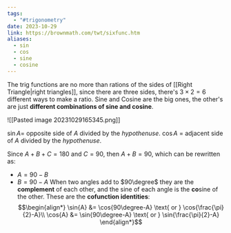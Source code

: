 ```yaml
---
tags:
  - "#trigonometry"
date: 2023-10-29
link: https://brownmath.com/twt/sixfunc.htm
aliases:
  - sin
  - cos
  - sine
  - cosine
---
```

The trig functions are no more than rations of the sides of [[Right Triangle|right triangles]], since there are three sides, there's $3\times 2 = 6$ different ways to make a ratio. Sine and Cosine are the big ones, the other's are just **different combinations of sine and cosine**.

![[Pasted image 20231029165345.png]]

$\sin{A} =$ opposite side of $A$ divided by the *hypothenuse*.
$\cos{A}$ = adjacent side of $A$ divided by the *hypothenuse*.

Since $A+B+C =180$ and $C=90$, then $A+B = 90$, which can be rewritten as:
- $A= 90- B$
- $B = 90 - A$ 
When two angles add to $90\degree$ they are the **complement** of each other, and the sine of each angle is the **co**sine of the other.
These are the **cofunction identities**:
$$\begin{align*}
\sin{A} &= \cos{90\degree-A} \text{ or } \cos{\frac{\pi}{2}-A}\\
\cos{A} &= \sin{90\degree-A} \text{ or } \sin{\frac{\pi}{2}-A}
\end{align*}$$

